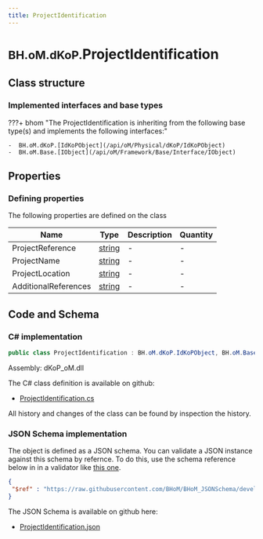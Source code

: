 ```yaml
---
title: ProjectIdentification
---
```


# <small>BH.oM.dKoP.</small>**ProjectIdentification**



## Class structure

### Implemented interfaces and base types

???+ bhom "The ProjectIdentification is inheriting from the following base type(s) and implements the following interfaces:"

    -  BH.oM.dKoP.[IdKoPObject](/api/oM/Physical/dKoP/IdKoPObject)
    -  BH.oM.Base.[IObject](/api/oM/Framework/Base/Interface/IObject)


## Properties



### Defining properties

The following properties are defined on the class

| Name             | Type             | Description      | Quantity         |
|------------------|------------------|------------------|------------------|
| ProjectReference | [string](https://learn.microsoft.com/en-us/dotnet/api/System.String?view=netstandard-2.0) | - | - |
| ProjectName | [string](https://learn.microsoft.com/en-us/dotnet/api/System.String?view=netstandard-2.0) | - | - |
| ProjectLocation | [string](https://learn.microsoft.com/en-us/dotnet/api/System.String?view=netstandard-2.0) | - | - |
| AdditionalReferences | [string](https://learn.microsoft.com/en-us/dotnet/api/System.String?view=netstandard-2.0) | - | - |


## Code and Schema

### C# implementation

``` C# title="C#"
public class ProjectIdentification : BH.oM.dKoP.IdKoPObject, BH.oM.Base.IObject
```

Assembly: dKoP_oM.dll

The C# class definition is available on github:

- [ProjectIdentification.cs](https://github.com/BHoM/dKoP_Toolkit/blob/develop/dKoP_oM/AdministrativeInformation\ProjectIdentification.cs)

All history and changes of the class can be found by inspection the history.
### JSON Schema implementation

The object is defined as a JSON schema. You can validate a JSON instance against this schema by refernce. To do this, use the schema reference below in in a validator like [this one](https://www.jsonschemavalidator.net/).

``` json title="JSON Schema"
{
 "$ref" : "https://raw.githubusercontent.com/BHoM/BHoM_JSONSchema/develop/dKoP_oM/ProjectIdentification.json"
}
```

The JSON Schema is available on github here:

- [ProjectIdentification.json](https://github.com/BHoM/BHoM_JSONSchema/blob/develop/dKoP_oM/ProjectIdentification.json)
